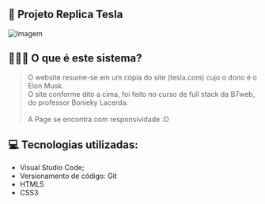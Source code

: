 ## 📂 Projeto Replica Tesla

<img src="https://i.imgur.com/E6q63mx.png" alt="Imagem">

## 👨🏻‍💻 O que é este sistema?

> O website resume-se em um cópia do site (tesla.com) cujo o dono é o Elon Musk. <br>
O site conforme dito a cima, foi feito no curso de full stack da B7web, do professor Bonieky Lacerda. <br><br>
A Page se encontra com responsividade :D

## 💻 Tecnologias utilizadas:


* Visual Studio Code;
* Versionamento de código: Git
* HTML5
* CSS3
